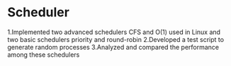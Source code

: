 # Scheduler


1.Implemented two advanced schedulers CFS and O(1) used in Linux and two basic schedulers priority and round-robin
2.Developed a test script to generate random processes
3.Analyzed and compared the performance among these schedulers
